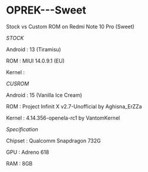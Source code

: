 # OPREK---Sweet
Stock vs Custom ROM on Redmi Note 10 Pro (Sweet)

*STOCK*

Android  : 13 (Tiramisu)

ROM      : MIUI 14.0.9.1 (EU)

Kernel   : 

*CUSROM*

Android   : 15 (Vanilla Ice Cream)

ROM       : Project Infinit X v2.7-Unofficial by Aghisna_ErZZa

Kernel    : 4.14.356-openela-rc1 by VantomKernel

*Specification*

Chipset    : Qualcomm Snapdragon 732G

GPU        : Adreno 618

RAM        : 8GB
